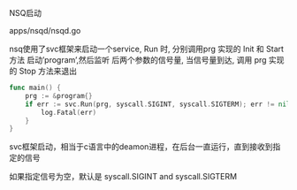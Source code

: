 NSQ启动

apps/nsqd/nsqd.go

nsq使用了svc框架来启动一个service, Run 时, 分别调用prg 实现的 Init 和 Start 方法 启动’program’,然后监听 后两个参数的信号量, 当信号量到达, 调用 prg 实现的 Stop 方法来退出

```go
func main() {
	prg := &program{}
	if err := svc.Run(prg, syscall.SIGINT, syscall.SIGTERM); err != nil {
		log.Fatal(err)
	}
}

```

svc框架启动，相当于c语言中的deamon进程，在后台一直运行，直到接收到指定的信号

如果指定信号为空，默认是 syscall.SIGINT and syscall.SIGTERM





